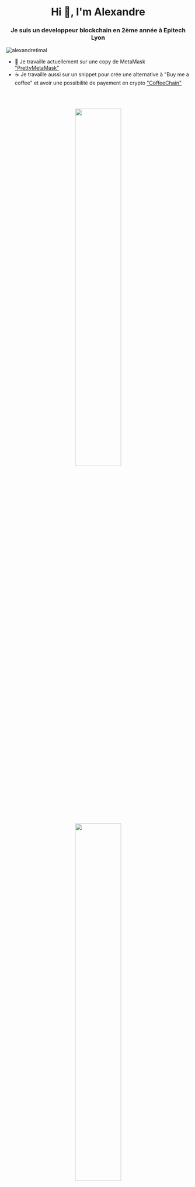 <h1 align="center">Hi 👋, I'm Alexandre</h1>
<h3 align="center">Je suis un developpeur blockchain en 2ème année à Epitech Lyon</h3>

<p align="left"> <img src="https://komarev.com/ghpvc/?username=alexandretimal&label=Profile%20views&color=0e75b6&style=flat" alt="alexandretimal" /> </p>

- 🔭 Je travaille actuellement sur une copy de MetaMask ["PrettyMetaMask"](.)
- ☕ Je travaille aussi sur un snippet pour crée une alternative à "Buy me a coffee" et avoir une possibilité de payement en crypto ["CoffeeChain"](.)

</br>
</br>

<p align='center'>
  <img src="https://github-readme-stats.vercel.app/api?username=alexandreTimal&show_icons=true&theme=midnight-purple&layout=compact&count_private=true&include_all_commits=true" width="50%" />
  </br>
  <img src="https://github-readme-streak-stats.herokuapp.com/?user=alexandreTimal&theme=midnight-purple&layout=compact" width="50%"/>
  </br>
    <img src="https://github-readme-stats.vercel.app/api/top-langs/?username=alexandreTimal&layout=compact&theme=midnight-purple&langs_count=10&hide=shell,makefile&orgs=PoCInnovation&role=OWNER,ORGANIZATION_MEMBER,COLLABORATOR" width="50%" />
</p>

<h3 align="left">Connect with me:</h3>
<p align="left">
<a href="https://linkedin.com/in/https://www.linkedin.com/in/alexandre-timal-0a24561aa" target="blank"><img align="center" src="https://raw.githubusercontent.com/rahuldkjain/github-profile-readme-generator/master/src/images/icons/Social/linked-in-alt.svg" alt="https://www.linkedin.com/in/alexandre-timal-0a24561aa" height="30" width="40" /></a>
</p>

